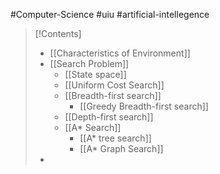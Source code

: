 #Computer-Science #uiu #artificial-intellegence

>[!Contents]
> - [[Characteristics of Environment]]
> - [[Search Problem]]
> 	- [[State space]]
> 	- [[Uniform Cost Search]]
> 	- [[Breadth-first search]]
> 		- [[Greedy Breadth-first search]]
> 	- [[Depth-first search]]
> 	- [[A* Search]]
> 		- [[A* tree search]]
> 		- [[A* Graph Search]]
> - 



